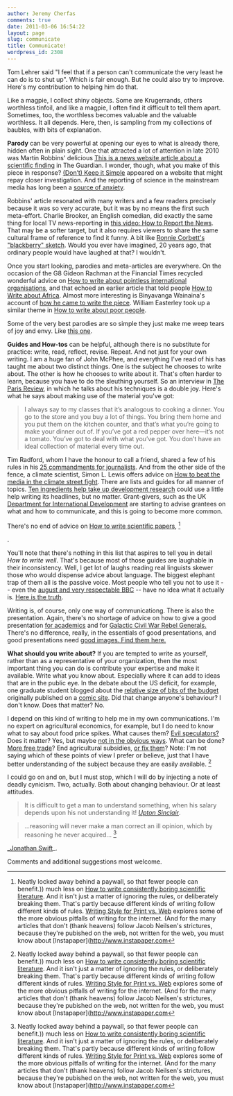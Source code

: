 ```yaml
---
author: Jeremy Cherfas
comments: true
date: 2011-03-06 16:54:22
layout: page
slug: communicate
title: Communicate!
wordpress_id: 2308
---
```


Tom Lehrer said "I feel that if a person can't communicate the very least he can do is to shut up". Which is fair enough. But he could also try to improve. Here's my contribution to helping him do that.





Like a magpie, I collect shiny objects. Some are Krugerrands, others worthless tinfoil, and like a magpie, I often find it difficult to tell them apart. Sometimes, too, the worthless becomes valuable and the valuable worthless. It all depends. Here, then, is sampling from my collections of baubles, with bits of explanation.




**Parody** can be very powerful at opening our eyes to what is already there, hidden often in plain sight. One that attracted a lot of attention in late 2010 was Martin Robbins' delicious [This is a news website article about a scientific finding](http://www.guardian.co.uk/science/the-lay-scientist/2010/sep/24/1) in The Guardian. I wonder, though, what you make of this piece in response? [(Don’t) Keep it Simple](http://www.scienceprogress.org/2010/11/don%E2%80%99t-keep-it-simple/) appeared on a website that might repay closer investigation. And the reporting of science in the mainstream media has long been a [source of anxiety](http://itre.cis.upenn.edu/~myl/languagelog/archives/005074.html).




Robbins' article resonated with many writers and a few readers precisely because it was so very accurate, but it was by no means the first such meta-effort. Charlie Brooker, an English comedian, did exactly the same thing for local TV news-reporting in [this video: How to Report the News](http://www.youtube.com/watch?v=aHun58mz3vI). That may be a softer target, but it also requires viewers to share the same cultural frame of reference to find it funny. A bit like [Ronnie Corbett's "blackberry" sketch](http://www.youtube.com/watch?v=kAG39jKi0lI). Would you ever have imagined, 20 years ago, that ordinary people would have laughed at that? I wouldn't.





Once you start looking, parodies and meta-articles are everywhere. On the occasion of the G8 Gideon Rachman at the Financial Times recycled wonderful advice on [How to write about pointless international organisations](http://blogs.ft.com/rachmanblog/2008/07/the-g8-and-alan-beattie/#more-337), and that echoed an earlier article that told people [How to Write about Africa](http://www.granta.com/Magazine/92/How-to-Write-about-Africa/Page-1). Almost more interesting is Binyavanga Wainaina's account of [how he came to write the piece](http://www.bidoun.org/magazine/21-bazaar-ii/how-to-write-about-africa-ii-the-revenge-by-binyavanga-wainaina/). William Easterley took up a similar theme in [How to write about poor people](http://aidwatchers.com/2009/12/how-to-write-about-poor-people/).





Some of the very best parodies are so simple they just make me weep tears of joy and envy. Like [this one](http://delong.typepad.com/sdj/2010/12/laugh-if-you-must-but-it-is-published-in-a-refereed-journal.html).





**Guides and How-tos** can be helpful, although there is no substitute for practice: write, read, reflect, revise. Repeat. And not just for your own writing. I am a huge fan of John McPhee, and everything I've read of his has taught me about two distinct things. One is the subject he chooses to write about. The other is how he chooses to write about it. That's often harder to learn, because you have to do the sleuthing yourself. So an interview in [The Paris Review](http://www.theparisreview.org/interviews/5997/the-art-of-nonfiction-no-3-john-mcphee), in which he talks about his techniques is a double joy. Here's what he says about making use of the material you've got:




> I always say to my classes that it’s analogous to cooking a dinner. You go to the store and you buy a lot of things. You bring them home and you put them on the kitchen counter, and that’s what you’re going to make your dinner out of. If you’ve got a red pepper over here—it’s not a tomato. You’ve got to deal with what you’ve got. You don’t have an ideal collection of material every time out.



Tim Radford, whom I have the honour to call a friend, shared a few of his rules in his [25 commandments for journalists](http://www.guardian.co.uk/science/blog/2011/jan/19/manifesto-simple-scribe-commandments-journalists). And from the other side of the fence, a climate scientist, Simon L. Lewis offers advice on [How to beat the media in the climate street fight](http://www.nature.com/news/2010/101103/full/468007a.html?s=news_rss). There are lists and guides for all manner of topics. [Ten ingredients help take up development research](http://euforic.blogspot.com/2008/07/ten-ingredients-help-take-up.html) could use a little help writing its headlines, but no matter. Grant-givers, such as the UK [Department for International Development](http://www.dfid.gov.uk/research/communication-research.pdf) are starting to advise grantees on what and how to communicate, and this is going to become more common.





There's no end of advice on [How to write scientific papers](http://rs.resalliance.org/2010/10/21/how-to-write-scientific-papers/), [^fn1]
[^fn1]: Neatly locked away behind a paywall, so that fewer people can benefit.)) much less on [How to write consistently boring scientific literature](http://onlinelibrary.wiley.com/doi/10.1111/j.0030-1299.2007.15674.x/full). And it isn't just a matter of ignoring the rules, or deliberately breaking them. That's partly because different kinds of writing follow different kinds of rules. [Writing Style for Print vs. Web](http://www.useit.com/alertbox/print-vs-online-content.html) explores some of the more obvious pitfalls of writing for the internet. (And for the many articles that don't (thank heavens) follow Jacob Neilsen's strictures, because they're pubished on the web, not written for the web, you must know about [Instapaper](http://www.instapaper.com 

.





You'll note that there's nothing in this list that aspires to tell you in detail _How to write well_. That's because most of those guides are laughable in their inconsistency. Well, I get lot of laughs reading real linguists skewer those who would dispense advice about language. The biggest elephant trap of them all is the passive voice. Most people who tell you not to use it -- even the [august and very respectable BBC](http://languagelog.ldc.upenn.edu/nll/?p=2990) -- have no idea what it actually is. [Here is the truth](http://languagelog.ldc.upenn.edu/nll/?p=2922).





Writing is, of course, only one way of communicationg. There is also the presentation. Again, there's no shortage of advice on how to give a good presentation [for academics](http://www.cs.berkeley.edu/~jrs/speaking.html) and for [Galactic Civil War Rebel Generals.](http://www.presentationzen.com/presentationzen/2010/08/a-long-time-ago-before-death-by-powerpoint.html) There's no difference, really, in the essentials of good presentations, and good presentations need [good images. Find them here.](http://presentationzen.blogs.com/presentationzen/2006/01/where_can_you_f.html)





**What should you write about?** If you are tempted to write as yourself, rather than as a representative of your organization, then the most important thing you can do is contribute your expertise and make it available. Write what you know about. Especially where it can add to ideas that are in the public eye. In the debate about the US deficit, for example, one graduate student blogged about the [relative size of bits of the budget](http://www.jamesandthegiantcorn.com/2011/01/02/research-funding-is-a-drop-in-the-bucket/) originally published on a [comic site](http://www.phdcomics.com/comics.php?f=1305). Did that change anyone's behaviour? I don't know. Does that matter? No.



I depend on this kind of writing to help me in my own communications. I'm no expert on agricultural economics, for example, but I do need to know what to say about food price spikes. What causes them? [Evil speculators?](http://greedgreengrains.blogspot.com/2011/01/commodity-prices-and-speculation-again.html) Does it matter? Yes, but maybe [not in the obvious ways](http://appliedmythology.blogspot.com/2011/02/rising-global-food-prices-why-you.html). What can be done? [More free trade](http://greedgreengrains.blogspot.com/2011/02/coping-with-high-and-volatile-food.html)? End agricultural subsidies, [or fix them](http://opinionator.blogs.nytimes.com/2011/03/01/dont-end-agricultural-subsidies-fix-them/)? Note: I'm not saying which of these points of view I prefer or believe, just that I have better understanding of the subject because they are easily available. [^fn1]
[^fn1]: And note how many of the links I'm sharing here are to people who are likewise sharing. 







I could go on and on, but I must stop, which I will do by injecting a note of deadly cynicism. Two, actually. Both about changing behaviour. Or at least attitudes.





> It is difficult to get a man to understand something, when his salary depends upon his not understanding it! [_Upton Sinclair_](http://en.wikiquote.org/wiki/Upton_Sinclair).





> ...reasoning will never make a man correct an ill opinion, which by reasoning he never acquired... [^fn1]
[^fn1]: Often cited as "It is useless to attempt to reason a man out of a thing he was never reasoned into." But that is [currently unsourced](http://en.wikiquote.org/wiki/Talk:Jonathan_Swift). 

 [_Jonathan Swift](http://en.wikiquote.org/wiki/Jonathan_Swift)_.



Comments and additional suggestions most welcome.

